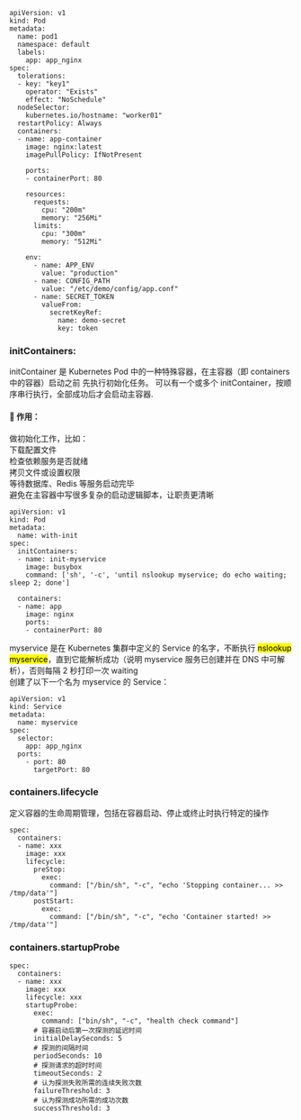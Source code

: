 ```
apiVersion: v1
kind: Pod
metadata:
  name: pod1
  namespace: default
  labels:
    app: app_nginx
spec:
  tolerations:
  - key: "key1"
    operator: "Exists"
    effect: "NoSchedule"
  nodeSelector:
    kubernetes.io/hostname: "worker01"
  restartPolicy: Always
  containers:
  - name: app-container
    image: nginx:latest
    imagePullPolicy: IfNotPresent

    ports:
    - containerPort: 80

    resources:
      requests:
        cpu: "200m"
        memory: "256Mi"
      limits:
        cpu: "300m"
        memory: "512Mi"

    env:
      - name: APP_ENV
        value: "production"
      - name: CONFIG_PATH
        value: "/etc/demo/config/app.conf"
      - name: SECRET_TOKEN
        valueFrom:
          secretKeyRef:
            name: demo-secret
            key: token
```
### initContainers:<br>
initContainer 是 Kubernetes Pod 中的一种特殊容器，在主容器（即 containers 中的容器）启动之前 先执行初始化任务。
可以有一个或多个 initContainer，按顺序串行执行，全部成功后才会启动主容器.
#### 🔧 作用：
做初始化工作，比如：<br>
下载配置文件<br>
检查依赖服务是否就绪<br>
拷贝文件或设置权限<br>
等待数据库、Redis 等服务启动完毕<br>
避免在主容器中写很多复杂的启动逻辑脚本，让职责更清晰<br>
```
apiVersion: v1
kind: Pod
metadata:
  name: with-init
spec:
  initContainers:
  - name: init-myservice
    image: busybox
    command: ['sh', '-c', 'until nslookup myservice; do echo waiting; sleep 2; done']

  containers:
  - name: app
    image: nginx
    ports:
    - containerPort: 80
```
myservice 是在 Kubernetes 集群中定义的 Service 的名字，不断执行 <mark>nslookup myservice</mark>，直到它能解析成功（说明 myservice 服务已创建并在 DNS 中可解析），否则每隔 2 秒打印一次 waiting<br>
创建了以下一个名为 myservice 的 Service：
```
apiVersion: v1
kind: Service
metadata:
  name: myservice
spec:
  selector:
    app: app_nginx
  ports:
    - port: 80
      targetPort: 80
```
### containers.lifecycle
定义容器的生命周期管理，包括在容器启动、停止或终止时执行特定的操作
```
spec:
  containers:
  - name: xxx
    image: xxx
    lifecycle:
      preStop:
        exec:
          command: ["/bin/sh", "-c", "echo 'Stopping container... >> /tmp/data'"]
      postStart:
        exec:
          command: ["/bin/sh", "-c", "echo 'Container started! >> /tmp/data'"]
```
### containers.startupProbe
```
spec:
  containers:
  - name: xxx
    image: xxx
    lifecycle: xxx
    startupProbe:
      exec:
        command: ["bin/sh", "-c", "health check command"]
      # 容器启动后第一次探测的延迟时间
      initialDelaySeconds: 5
      # 探测的间隔时间
      periodSeconds: 10
      # 探测请求的超时时间
      timeoutSeconds: 2
      # 认为探测失败所需的连续失败次数
      failureThreshold: 3
      # 认为探测成功所需的成功次数
      successThreshold: 3    
```
